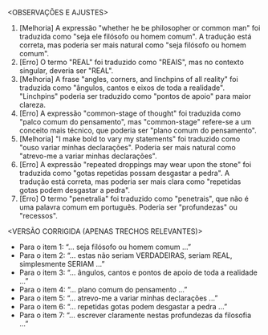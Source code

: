 <OBSERVAÇÕES E AJUSTES>
1. [Melhoria] A expressão "whether he be philosopher or common man" foi traduzida como "seja ele filósofo ou homem comum". A tradução está correta, mas poderia ser mais natural como "seja filósofo ou homem comum".
2. [Erro] O termo "REAL" foi traduzido como "REAIS", mas no contexto singular, deveria ser "REAL".
3. [Melhoria] A frase "angles, corners, and linchpins of all reality" foi traduzida como "ângulos, cantos e eixos de toda a realidade". "Linchpins" poderia ser traduzido como "pontos de apoio" para maior clareza.
4. [Erro] A expressão "common-stage of thought" foi traduzida como "palco comum do pensamento", mas "common-stage" refere-se a um conceito mais técnico, que poderia ser "plano comum do pensamento".
5. [Melhoria] "I make bold to vary my statements" foi traduzido como "ouso variar minhas declarações". Poderia ser mais natural como "atrevo-me a variar minhas declarações".
6. [Erro] A expressão "repeated droppings may wear upon the stone" foi traduzida como "gotas repetidas possam desgastar a pedra". A tradução está correta, mas poderia ser mais clara como "repetidas gotas podem desgastar a pedra".
7. [Erro] O termo "penetralia" foi traduzido como "penetrais", que não é uma palavra comum em português. Poderia ser "profundezas" ou "recessos".

<VERSÃO CORRIGIDA (APENAS TRECHOS RELEVANTES)>
- Para o item 1: “... seja filósofo ou homem comum ...”
- Para o item 2: “... estas não seriam VERDADEIRAS, seriam REAL, simplesmente SERIAM ...”
- Para o item 3: “... ângulos, cantos e pontos de apoio de toda a realidade ...”
- Para o item 4: “... plano comum do pensamento ...”
- Para o item 5: “... atrevo-me a variar minhas declarações ...”
- Para o item 6: “... repetidas gotas podem desgastar a pedra ...”
- Para o item 7: “... escrever claramente nestas profundezas da filosofia ...”